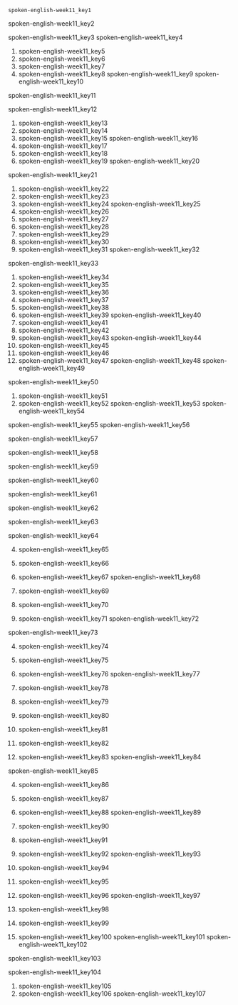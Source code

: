 ```ngMeta
spoken-english-week11_key1
```

spoken-english-week11_key2


spoken-english-week11_key3
spoken-english-week11_key4
1. spoken-english-week11_key5
2. spoken-english-week11_key6
3. spoken-english-week11_key7
4. spoken-english-week11_key8
spoken-english-week11_key9
spoken-english-week11_key10


spoken-english-week11_key11


spoken-english-week11_key12
1. spoken-english-week11_key13
2. spoken-english-week11_key14
3. spoken-english-week11_key15
spoken-english-week11_key16
1. spoken-english-week11_key17
2. spoken-english-week11_key18
3. spoken-english-week11_key19
spoken-english-week11_key20


spoken-english-week11_key21
1. spoken-english-week11_key22
2. spoken-english-week11_key23
3. spoken-english-week11_key24
spoken-english-week11_key25
1. spoken-english-week11_key26
2. spoken-english-week11_key27
3. spoken-english-week11_key28
4. spoken-english-week11_key29
5. spoken-english-week11_key30
6. spoken-english-week11_key31
spoken-english-week11_key32


spoken-english-week11_key33
1. spoken-english-week11_key34
2. spoken-english-week11_key35
3. spoken-english-week11_key36
1. spoken-english-week11_key37
2. spoken-english-week11_key38
3. spoken-english-week11_key39
spoken-english-week11_key40
1. spoken-english-week11_key41
2. spoken-english-week11_key42
3. spoken-english-week11_key43
spoken-english-week11_key44
1. spoken-english-week11_key45
2. spoken-english-week11_key46
3. spoken-english-week11_key47
spoken-english-week11_key48
spoken-english-week11_key49


spoken-english-week11_key50
1. spoken-english-week11_key51
2. spoken-english-week11_key52
spoken-english-week11_key53
spoken-english-week11_key54



spoken-english-week11_key55
spoken-english-week11_key56


spoken-english-week11_key57


spoken-english-week11_key58


spoken-english-week11_key59


spoken-english-week11_key60


spoken-english-week11_key61


spoken-english-week11_key62


spoken-english-week11_key63


spoken-english-week11_key64


4. spoken-english-week11_key65
5. spoken-english-week11_key66
6. spoken-english-week11_key67
spoken-english-week11_key68


4. spoken-english-week11_key69
5. spoken-english-week11_key70
6. spoken-english-week11_key71
spoken-english-week11_key72


spoken-english-week11_key73


4. spoken-english-week11_key74
5. spoken-english-week11_key75
6. spoken-english-week11_key76
spoken-english-week11_key77


1. spoken-english-week11_key78
2. spoken-english-week11_key79
3. spoken-english-week11_key80
4. spoken-english-week11_key81
5. spoken-english-week11_key82
6. spoken-english-week11_key83
spoken-english-week11_key84


spoken-english-week11_key85


4. spoken-english-week11_key86
5. spoken-english-week11_key87
6. spoken-english-week11_key88
spoken-english-week11_key89


4. spoken-english-week11_key90
5. spoken-english-week11_key91
6. spoken-english-week11_key92
spoken-english-week11_key93


4. spoken-english-week11_key94
5. spoken-english-week11_key95
6. spoken-english-week11_key96
spoken-english-week11_key97


4. spoken-english-week11_key98
5. spoken-english-week11_key99
6. spoken-english-week11_key100
spoken-english-week11_key101
spoken-english-week11_key102


spoken-english-week11_key103



spoken-english-week11_key104
1. spoken-english-week11_key105
2. spoken-english-week11_key106
spoken-english-week11_key107
